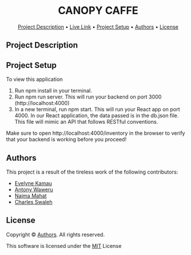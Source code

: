 <div align="center">
    <br />
    <h1 style="font-weight: bold">CANOPY CAFFE</h1>
</div>

<p align="center">
  <a href="#description">Project Description</a> •
  <a href="#live-link">Live Link</a> •
  <a href="#setup">Project Setup</a> •
  <a href="#authors">Authors</a> •
  <a href="#license">License</a>
</p>


## Project Description


## Project Setup
To view this application

1. Run npm install in your terminal.
2. Run npm run server. This will run your backend on port 3000 (http://localhost:4000)
3. In a new terminal, run npm start. This will run your React app on port 4000.
In our React application, the data passed is in the db.json file. This file will mimic an API that follows RESTful conventions.

Make sure to open http://localhost:4000/inventory in the browser to verify that your backend is working before you proceed!



## Authors
This project is a result of the tireless work of the following contributors:
- [Evelyne Kamau](https://github.com/Eve-Kamau)
- [Antony Waweru](https://github.com/AmbAntony)
- [Najma Mahat](https://github.com/najma-hannan)
- [Charles Swaleh](https://github.com/mashm3ll0w)


## License
Copyright © <a href="#authors">Authors</a>. All rights reserved.

This software is licensed under the [MIT](https://github.com/mashm3ll0w/canopy-caffe/blob/master/LICENSE.md) License